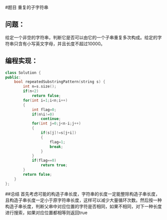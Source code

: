 #题目
重复的子字符串
## 问题： 
给定一个非空的字符串，判断它是否可以由它的一个子串重复多次构成。给定的字符串只含有小写英文字母，并且长度不超过10000。
## 编程实现：
```C++
class Solution {
public:
    bool repeatedSubstringPattern(string s) {
        int n=s.size();
        if(n<2)
            return false;
        for(int i=1;i<n;i++)
        {
            int flag=0;
            if(n%i!=0)
                continue;
            for(int j=0;j<n-i;j++)
            {
                if(s[j]!=s[j+i])
                {
                    flag=1;
                    break;
                }
            }
            if(flag==0)
                return true;
        }
        return false; 
    }
};
```
##总结
首先考虑可能的构造子串长度，字符串的长度一定能整除构造子串长度，且构造子串长度一定小于原字符串长度，这样可以减少大量循环次数。然后按一种构造子串长度，判断父串中对应位置的字符是否相同，如果不相同，对下一种长度进行搜索，如果对应位置都相等则返回true